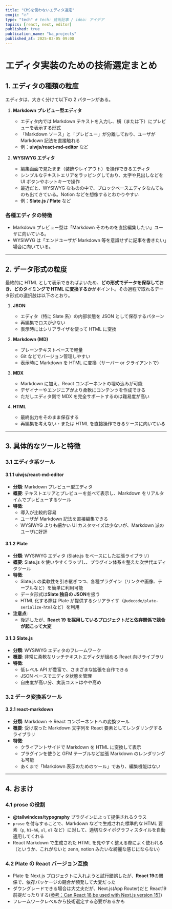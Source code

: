 ```yaml
---
title: "CMSを使わないエディタ選定"
emoji: "🔥"
type: "tech" # tech: 技術記事 / idea: アイデア
topics: [react, next, editor]
published: true
publication_name: "ka_projects"
published_at: 2025-03-05 09:00
---
```


# エディタ実装のための技術選定まとめ

## 1. エディタの種類の粒度

エディタは、大きく分けて以下の 2 パターンがある。

1. **Markdown プレビュー型エディタ**

   - エディタ内では Markdown テキストを入力し、横（または下）にプレビューを表示する形式
   - 「Markdown ソース」と「プレビュー」が分離しており、ユーザが Markdown 記法を直接触れる
   - 例：**uiwjs/react-md-editor** など

2. **WYSIWYG エディタ**
   - 編集画面で見たまま（装飾やレイアウト）を操作できるエディタ
   - シンプルなテキストエリアをラッピングしており、太字や見出しなどを UI ボタンやホットキーで操作
   - 最近だと、WYSIWYG なものの中で、ブロックベースエディタなんてものも出てきている。Notion などを想像するとわかりやすい
   - 例：**Slate.js / Plate** など

### 各種エディタの特徴

- Markdown プレビュー型は「Markdown そのものを直接編集したい」ユーザに向いている。
- WYSIWYG は「エンドユーザが Markdown 等を意識せずに記事を書きたい」場合に向いている。

---

## 2. データ形式の粒度

最終的に HTML として表示できればよいため、**どの形式でデータを保存しておき、どのタイミングで HTML に変換するか**がポイント。その過程で取れるデータ形式の選択肢は以下のとおり。

1. **JSON**

   - エディタ（特に Slate 系）の内部状態を JSON として保存するパターン
   - 再編集でロスが少ない
   - 表示時にはシリアライザを使って HTML に変換

2. **Markdown (MD)**

   - プレーンテキストベースで軽量
   - Git などでバージョン管理しやすい
   - 表示時に Markdown を HTML に変換（サーバー or クライアントで）

3. **MDX**

   - Markdown に加え、React コンポーネントの埋め込みが可能
   - デザイナーやエンジニアがより柔軟にコンテンツを作成できる
   - ただしエディタ側で MDX を完全サポートするのは難易度が高い

4. **HTML**
   - 最終出力をそのまま保存する
   - 再編集を考えない・または HTML を直接操作できるケースに向いている

---

## 3. 具体的なツールと特徴

### 3.1 エディタ系ツール

#### 3.1.1 uiwjs/react-md-editor

- **分類**: Markdown プレビュー型エディタ
- **概要**: テキストエリアとプレビューを並べて表示し、Markdown をリアルタイムでプレビューするツール
- **特徴**:
  - 導入が比較的容易
  - ユーザが Markdown 記法を直接編集できる
  - WYSIWYG よりも細かい UI カスタマイズは少ないが、Markdown 派のユーザに好評

#### 3.1.2 Plate

- **分類**: WYSIWYG エディタ (Slate.js をベースにした拡張ライブラリ)
- **概要**: Slate.js を使いやすくラップし、プラグイン体系を整えた次世代エディタツール
- **特徴**:
  - Slate.js の柔軟性を引き継ぎつつ、各種プラグイン（リンクや画像、テーブルなど）を簡単に利用可能
  - データ形式は**Slate 独自の JSON**を扱う
  - HTML 化する際は Plate が提供するシリアライザ（`@udecode/plate-serialize-html`など）を利用
- **注意点**:
  - 後述したが、**React 19 を採用しているプロジェクトだと依存関係で競合が起こって大変**

#### 3.1.3 Slate.js

- **分類**: WYSIWYG エディタのフレームワーク
- **概要**: 非常に柔軟なリッチテキストエディタが組める React 向けライブラリ
- **特徴**:
  - 低レベル API が豊富で、さまざまな拡張を自作できる
  - JSON ベースでエディタ状態を管理
  - 自由度が高い分、実装コストはやや高め

### 3.2 データ変換系ツール

#### 3.2.1 react-markdown

- **分類**: Markdown → React コンポーネントへの変換ツール
- **概要**: 受け取った Markdown 文字列を React 要素としてレンダリングするライブラリ
- **特徴**:
  - クライアントサイドで Markdown を HTML に変換して表示
  - プラグインを使うと GFM テーブルなど拡張 Markdown のレンダリングも可能
  - あくまで「Markdown 表示のためのツール」であり、編集機能はない

---

## 4. おまけ

### 4.1 prose の役割

- **@tailwindcss/typography** プラグインによって提供されるクラス
- `prose` を付与することで、Markdown などで生成された標準的な HTML 要素（`p`, `h1~h6`, `ul`, `ol` など）に対して、適切なタイポグラフィスタイルを自動適用してくれる
- React Markdown で生成された HTML を見やすく整える際によく使われる（というか、これがないと zenn, notion みたいな綺麗な感じにならない）

### 4.2 Plate の React バージョン互換

- Plate を Next.js プロジェクトに入れようと試行錯誤したが、**React 19**の関係で、依存パッケージの競合が頻発して大変だった
- ダウングレードできる場合は大丈夫だが、Next.js(App Router)だと React19 前提だったりする([参考：Can React 18 be used with Next.js version 15?](https://github.com/vercel/next.js/discussions/72795))
- フレームワークレベルから技術選定する必要があるかも
